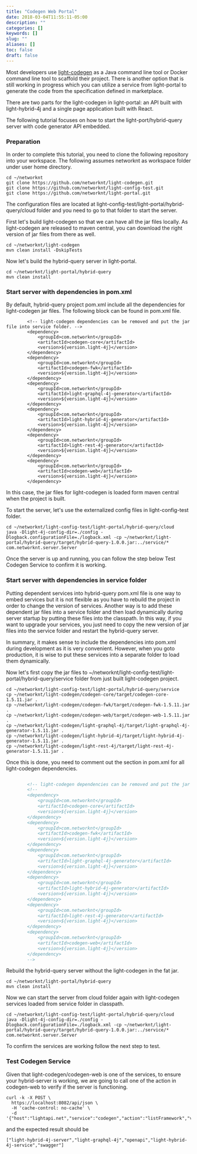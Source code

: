```yaml
---
title: "Codegen Web Portal"
date: 2018-03-04T11:55:11-05:00
description: ""
categories: []
keywords: []
slug: ""
aliases: []
toc: false
draft: false
---
```


Most developers use [light-codegen][] as a Java command line tool or Docker command line
tool to scaffold their project. There is another option that is still working in progress
which you can utilize a service from light-portal to generate the code from the specification
defined in marketplace. 

There are two parts for the light-codegen in light-portal: an API built with light-hybrid-4j
and a single page application built with React. 

The following tutorial focuses on how to start the light-port/hybrid-query server with code
generator API embedded. 

### Preparation

In order to complete this tutorial, you need to clone the following repository into your
workspace. The following assumes networknt as workspace folder under user home directory.

```
cd ~/networknt
git clone https://github.com/networknt/light-codegen.git
git clone https://github.com/networknt/light-config-test.git
git clone https://github.com/networknt/light-portal.git
``` 

The configuration files are located at light-config-test/light-portal/hybrid-query/cloud
folder and you need to go to that folder to start the server. 

First let's build light-codegen so that we can have all the jar files locally. As light-codegen
are released to maven central, you can download the right version of jar files from there as
well. 

```
cd ~/networknt/light-codegen
mvn clean install -DskipTests
``` 

Now let's build the hybrid-query server in light-portal. 

```
cd ~/networknt/light-portal/hybrid-query
mvn clean install
```
 

### Start server with dependencies in pom.xml

By default, hybrid-query project pom.xml include all the dependencies for light-codegen jar
files. The following block can be found in pom.xml file.

```
        <!-- light-codegen dependencies can be removed and put the jar file into service folder. -->
        <dependency>
            <groupId>com.networknt</groupId>
            <artifactId>codegen-core</artifactId>
            <version>${version.light-4j}</version>
        </dependency>
        <dependency>
            <groupId>com.networknt</groupId>
            <artifactId>codegen-fwk</artifactId>
            <version>${version.light-4j}</version>
        </dependency>
        <dependency>
            <groupId>com.networknt</groupId>
            <artifactId>light-graphql-4j-generator</artifactId>
            <version>${version.light-4j}</version>
        </dependency>
        <dependency>
            <groupId>com.networknt</groupId>
            <artifactId>light-hybrid-4j-generator</artifactId>
            <version>${version.light-4j}</version>
        </dependency>
        <dependency>
            <groupId>com.networknt</groupId>
            <artifactId>light-rest-4j-generator</artifactId>
            <version>${version.light-4j}</version>
        </dependency>
        <dependency>
            <groupId>com.networknt</groupId>
            <artifactId>codegen-web</artifactId>
            <version>${version.light-4j}</version>
        </dependency>
```

In this case, the jar files for light-codegen is loaded form maven central when the project
is built. 

To start the server, let's use the externalized config files in light-config-test folder.

```
cd ~/networknt/light-config-test/light-portal/hybrid-query/cloud
java -Dlight-4j-config-dir=./config -Dlogback.configurationFile=./logback.xml -cp ~/networknt/light-portal/hybrid-query/target/hybrid-query-1.0.0.jar:../service/* com.networknt.server.Server
```

Once the server is up and running, you can follow the step below Test Codegen Service to
confirm it is working. 

### Start server with dependencies in service folder
 
Putting dependent services into hybrid-query pom.xml file is one way to embed services but 
it is not flexible as you have to rebuild the project in order to change the version of
services. Another way is to add these dependent jar files into a service folder and then 
load dynamically during server startup by putting these files into the classpath. In this
way, if you want to upgrade your services, you just need to copy the new version of jar
files into the service folder and restart the hybrid-query server. 

In summary, it makes sense to include the dependencies into pom.xml during development as
it is very convenient. However, when you goto production, it is wise to put these services
into a separate folder to load them dynamically.

Now let's first copy the jar files to ~/networknt/light-config-test/light-portal/hybrid-query/service
folder from just built light-codegen project. 

```
cd ~/networknt/light-config-test/light-portal/hybrid-query/service
cp ~/networknt/light-codegen/codegen-core/target/codegen-core-1.5.11.jar .
cp ~/networknt/light-codegen/codegen-fwk/target/codegen-fwk-1.5.11.jar .
cp ~/networknt/light-codegen/codegen-web/target/codegen-web-1.5.11.jar .
cp ~/networknt/light-codegen/light-graphql-4j/target/light-graphql-4j-generator-1.5.11.jar .
cp ~/networknt/light-codegen/light-hybrid-4j/target/light-hybrid-4j-generator-1.5.11.jar .
cp ~/networknt/light-codegen/light-rest-4j/target/light-rest-4j-generator-1.5.11.jar .
``` 

Once this is done, you need to comment out the section in pom.xml for all light-codegen
dependencies.

```xml

        <!-- light-codegen dependencies can be removed and put the jar file into service folder. -->
        <!--
        <dependency>
            <groupId>com.networknt</groupId>
            <artifactId>codegen-core</artifactId>
            <version>${version.light-4j}</version>
        </dependency>
        <dependency>
            <groupId>com.networknt</groupId>
            <artifactId>codegen-fwk</artifactId>
            <version>${version.light-4j}</version>
        </dependency>
        <dependency>
            <groupId>com.networknt</groupId>
            <artifactId>light-graphql-4j-generator</artifactId>
            <version>${version.light-4j}</version>
        </dependency>
        <dependency>
            <groupId>com.networknt</groupId>
            <artifactId>light-hybrid-4j-generator</artifactId>
            <version>${version.light-4j}</version>
        </dependency>
        <dependency>
            <groupId>com.networknt</groupId>
            <artifactId>light-rest-4j-generator</artifactId>
            <version>${version.light-4j}</version>
        </dependency>
        <dependency>
            <groupId>com.networknt</groupId>
            <artifactId>codegen-web</artifactId>
            <version>${version.light-4j}</version>
        </dependency>
        -->
``` 

Rebuild the hybrid-query server without the light-codegen in the fat jar. 

```
cd ~/networknt/light-portal/hybrid-query
mvn clean install
``` 

Now we can start the server from cloud folder again with light-codegen services loaded
from service folder in classpath. 

```
cd ~/networknt/light-config-test/light-portal/hybrid-query/cloud
java -Dlight-4j-config-dir=./config -Dlogback.configurationFile=./logback.xml -cp ~/networknt/light-portal/hybrid-query/target/hybrid-query-1.0.0.jar:../service/* com.networknt.server.Server
```

To confirm the services are working follow the next step to test.


### Test Codegen Service

Given that light-codegen/codegen-web is one of the services, to ensure your hybrid-server
is working, we are going to call one of the action in codegen-web to verify if the server
is functioning.

```
curl -k -X POST \
  https://localhost:8082/api/json \
  -H 'cache-control: no-cache' \
  -d '{"host":"lightapi.net","service":"codegen","action":"listFramework","version":"0.0.1"}'
```

and the expected result should be

```
["light-hybrid-4j-server","light-graphql-4j","openapi","light-hybrid-4j-service","swagger"]
```


[light-codegen]: /tool/light-codegen/
